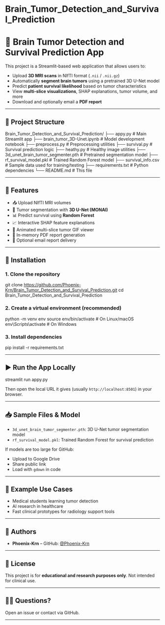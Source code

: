 # Brain_Tumor_Detection_and_Survival_Prediction

# 🧠 Brain Tumor Detection and Survival Prediction App

This project is a Streamlit-based web application that allows users to:
- Upload **3D MRI scans** in NIfTI format (`.nii` / `.nii.gz`)
- Automatically **segment brain tumors** using a pretrained 3D U-Net model
- Predict **patient survival likelihood** based on tumor characteristics
- View **multi-slice visualizations**, SHAP explanations, tumor volume, and more
- Download and optionally email a **PDF report**

---

## 📂 Project Structure

Brain\_Tumor\_Detection\_and\_Survival\_Prediction/
├── appy.py                     # Main Streamlit app
├── brain_tumor_3D-Unet.ipynb   # Model development notebook
├── preprocess.py               # Preprocessing utilities
├── survival.py                 # Survival prediction logic
├── heathy.py                   # Healthy image utilities
├── 3d_unet_brain_tumor_segmenter.pth  # Pretrained segmentation model
├── rf_survival_model.pkl       # Trained Random Forest model
├── survival_info.csv           # Sample data used for training/testing
├── requirements.txt            # Python dependencies
└── README.md                   # This file

---

## 🚀 Features

- 📤 Upload NIfTI MRI volumes
- 🧠 Tumor segmentation with **3D U-Net (MONAI)**
- 📊 Predict survival using **Random Forest**
- 📈 Interactive SHAP feature explanations
- 📸 Animated multi-slice tumor GIF viewer
- 📄 In-memory PDF report generation
- 📧 Optional email report delivery

---

## 🔧 Installation

### 1. Clone the repository

git clone https://github.com/Phoenix-Krn/Brain_Tumor_Detection_and_Survival_Prediction.git
cd Brain_Tumor_Detection_and_Survival_Prediction

### 2. Create a virtual environment (recommended)

python -m venv env
source env/bin/activate       # On Linux/macOS
env\Scripts\activate          # On Windows

### 3. Install dependencies

pip install -r requirements.txt

---

## ▶️ Run the App Locally

streamlit run appy.py

Then open the local URL it gives (usually `http://localhost:8501`) in your browser.

---

## 📥 Sample Files & Model

* `3d_unet_brain_tumor_segmenter.pth`: 3D U-Net tumor segmentation model
* `rf_survival_model.pkl`: Trained Random Forest for survival prediction

If models are too large for GitHub:

* Upload to Google Drive
* Share public link
* Load with `gdown` in code

---

## 🧪 Example Use Cases

* Medical students learning tumor detection
* AI research in healthcare
* Fast clinical prototypes for radiology support tools

---

## 🧠 Authors

* **Phoenix-Krn** – GitHub: [@Phoenix-Krn](https://github.com/Phoenix-Krn)

---

## 📜 License

This project is for **educational and research purposes only**. Not intended for clinical use.

---

## 🙋‍♀️ Questions?

Open an issue or contact via GitHub.

---
